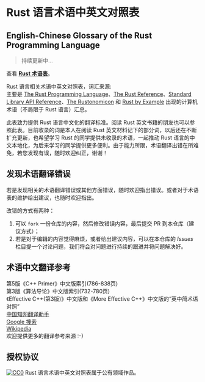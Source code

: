 # Rust 语言术语中英文对照表
## English-Chinese Glossary of the Rust Programming Language
> 持续更新中...

查看 [**Rust 术语表**](rust-glossary.md)。

Rust 语言相关术语中英文对照表，词汇来源:  
主要是 [The Rust Programming Language][rust-book]、[The Rust Reference][reference]、[Standard Library API Reference][rust-std]、[The Rustonomicon][rustonomicon] 和 [Rust by Example][rust-by-example] 出现的计算机术语（不局限于 Rust 语言）汇总。

此表致力提供 Rust 语言中文化的翻译标准。阅读 Rust 英文书籍的朋友也可以参照此表。目前收录的词是本人在阅读 Rust 英文材料记下的部分词，以后还在不断扩充更新，也希望学习 Rust 的同学提供未收录的术语，一起推动 Rust 语言的中文本地化，为后来学习的同学提供更多便利。由于能力所限，术语翻译出错在所难免，若您发现有误，随时欢迎纠正，谢谢！

## 发现术语翻译错误

若是发现相关的术语翻译错误或其他方面错误，随时欢迎指出错误。或者对于术语表的维护给出建议，也随时欢迎指出。

改错的方式有两种：

1. 可以 `fork` 一份仓库的内容，然后修改错误内容，最后提交 PR 到本仓库（建议方式）；
2. 若是对于编辑的内容觉得麻烦，或者给出建议内容，可以在本仓库的 *Issues* 栏目提一个讨论问题，我们将会对问题进行持续的跟进并将问题解决好。

## 术语中文翻译参考

第5版《C++ Primer》中文版索引(786-838页)  
第3版《算法导论》中文版索引(732-780页)  
《Effective C++(第3版)》中文版和《More Effective C++》中文版的“英中简术语对照”  
[中国知网翻译助手][cnki]  
[Google 搜索][google]  
[Wikipedia][wikipedia]  
欢迎提供更多的翻译参考来源 :-)

[rust-book]:https://doc.rust-lang.org/book/
[reference]:https://doc.rust-lang.org/reference/
[rust-std]:https://doc.rust-lang.org/std/
[rustonomicon]:https://doc.rust-lang.org/nomicon/
[rust-by-example]:http://rustbyexample.com/
[cnki]:http://dict.cnki.net/
[google]:https://www.google.com/
[wikipedia]:https://zh.wikipedia.org/wiki/

## 授权协议
[![CC0](https://licensebuttons.net/p/zero/1.0/80x15.png)](https://creativecommons.org/publicdomain/zero/1.0/) Rust 语言术语中英文对照表属于公有领域作品。
